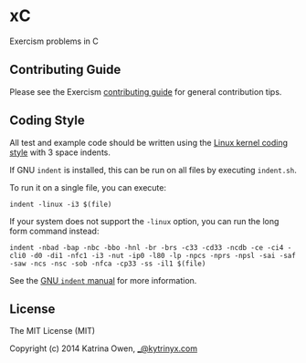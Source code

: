# xC

Exercism problems in C

## Contributing Guide

Please see the Exercism [contributing guide](https://github.com/exercism/x-api/blob/master/CONTRIBUTING.md#the-exercise-data) for general contribution tips.

## Coding Style

All test and example code should be written using the [Linux kernel coding style](https://www.kernel.org/doc/Documentation/CodingStyle) with 3 space indents.

If GNU `indent` is installed, this can be run on all files by executing `indent.sh`.

To run it on a single file, you can execute:

```shell
indent -linux -i3 $(file)
```

If your system does not support the `-linux` option, you can run the long form command instead:

```shell
indent -nbad -bap -nbc -bbo -hnl -br -brs -c33 -cd33 -ncdb -ce -ci4 -cli0 -d0 -di1 -nfc1 -i3 -nut -ip0 -l80 -lp -npcs -nprs -npsl -sai -saf -saw -ncs -nsc -sob -nfca -cp33 -ss -il1 $(file)
```

See the [GNU `indent` manual](https://www.gnu.org/software/indent/manual/indent.html#SEC4) for more information.

## License

The MIT License (MIT)

Copyright (c) 2014 Katrina Owen, _@kytrinyx.com
